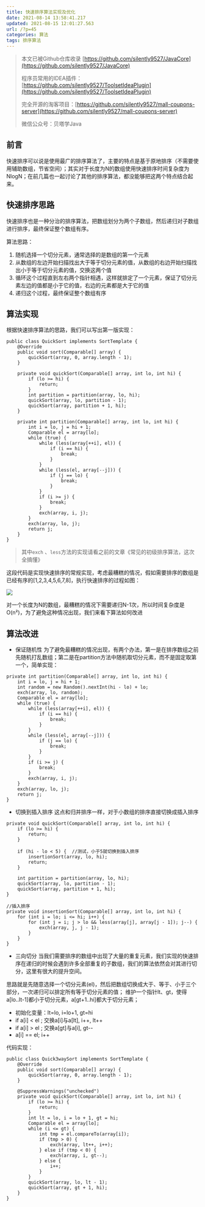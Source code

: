 ```yaml
---
title: 快速排序算法实现及优化
date: 2021-08-14 13:58:41.217
updated: 2021-08-15 12:01:27.563
url: /?p=45
categories: 算法
tags: 排序算法
---
```


> 本文已被Github仓库收录 [https://github.com/silently9527/JavaCore](https://github.com/silently9527/JavaCore)
>
> 程序员常用的IDEA插件：[https://github.com/silently9527/ToolsetIdeaPlugin](https://github.com/silently9527/ToolsetIdeaPlugin)
>
> 完全开源的淘客项目：[https://github.com/silently9527/mall-coupons-server](https://github.com/silently9527/mall-coupons-server)
>
> 微信公众号：贝塔学Java

## 前言
快速排序可以说是使用最广的排序算法了，主要的特点是基于原地排序（不需要使用辅助数组，节省空间）；其实对于长度为N的数组使用快速排序时间复杂度为 NlogN；在前几篇也一起讨论了其他的排序算法，都没能够把这两个特点结合起来。


## 快速排序思路
快速排序也是一种分治的排序算法，把数组划分为两个子数组，然后递归对子数组进行排序，最终保证整个数组有序。

算法思路：
1. 随机选择一个切分元素，通常选择的是数组的第一个元素
2. 从数组的左边开始扫描找出大于等于切分元素的值，从数组的右边开始扫描找出小于等于切分元素的值，交换这两个值
3. 循环这个过程直到左右两个指针相遇，这样就排定了一个元素，保证了切分元素左边的值都是小于它的值，右边的元素都是大于它的值
4. 递归这个过程，最终保证整个数组有序



## 算法实现
根据快速排序算法的思路，我们可以写出第一版实现：

```
public class QuickSort implements SortTemplate {
    @Override
    public void sort(Comparable[] array) {
        quickSort(array, 0, array.length - 1);
    }

    private void quickSort(Comparable[] array, int lo, int hi) {
        if (lo >= hi) {
            return;
        }
        int partition = partition(array, lo, hi);
        quickSort(array, lo, partition - 1);
        quickSort(array, partition + 1, hi);
    }

    private int partition(Comparable[] array, int lo, int hi) {
        int i = lo, j = hi + 1;
        Comparable el = array[lo];
        while (true) {
            while (less(array[++i], el)) {
                if (i == hi) {
                    break;
                }
            }
            while (less(el, array[--j])) {
                if (j == lo) {
                    break;
                }
            }
            if (i >= j) {
                break;
            }
            exch(array, i, j);
        }
        exch(array, lo, j);
        return j;
    }
}
```

> 其中`exch` 、`less`方法的实现请看之前的文章《常见的初级排序算法，这次全搞懂》


这段代码是实现快速排序的常规实现，考虑最糟糕的情况，假如需要排序的数组是已经有序的[1,2,3,4,5,6,7,8]，执行快速排序的过程如图：

![](https://tva1.sinaimg.cn/large/e6c9d24egy1go5yy0609ij20j90fkt8p.jpg)

对一个长度为N的数组，最糟糕的情况下需要递归N-1次，所以时间复杂度是O(n²)，为了避免这种情况出现，我们来看下算法如何改进

## 算法改进
- 保证随机性
为了避免最糟糕的情况出现，有两个办法，第一是在排序数组之前先随机打乱数组；第二是在partition方法中随机取切分元素，而不是固定取第一个，简单实现：

```
private int partition(Comparable[] array, int lo, int hi) {
    int i = lo, j = hi + 1;
    int random = new Random().nextInt(hi - lo) + lo;
    exch(array, lo, random);
    Comparable el = array[lo];
    while (true) {
        while (less(array[++i], el)) {
            if (i == hi) {
                break;
            }
        }
        while (less(el, array[--j])) {
            if (j == lo) {
                break;
            }
        }
        if (i >= j) {
            break;
        }
        exch(array, i, j);
    }
    exch(array, lo, j);
    return j;
}
```

- 切换到插入排序
这点和归并排序一样，对于小数组的排序直接切换成插入排序

```
private void quickSort(Comparable[] array, int lo, int hi) {
    if (lo >= hi) {
        return;
    }
    
    if (hi - lo < 5) {  //测试，小于5就切换到插入排序
        insertionSort(array, lo, hi);
        return;
    }

    int partition = partition(array, lo, hi);
    quickSort(array, lo, partition - 1);
    quickSort(array, partition + 1, hi);
}

//插入排序
private void insertionSort(Comparable[] array, int lo, int hi) {
    for (int i = lo; i <= hi; i++) {
        for (int j = i; j > lo && less(array[j], array[j - 1]); j--) {
            exch(array, j, j - 1);
        }
    }
}

```

- 三向切分
当我们需要排序的数组中出现了大量的重复元素，我们实现的快速排序在递归的时候会遇到许多全部重复的子数组，我们的算法依然会对其进行切分，这里有很大的提升空间。

思路就是先随意选择一个切分元素(el)，然后把数组切换成大于、等于、小于三个部分，一次递归可以排定所有等于切分元素的值；
维护一个指针lt、gt，使得a[lo..lt-1]都小于切分元素，a[gt+1..hi]都大于切分元素；

* 初始化变量：lt=lo, i=lo+1, gt=hi
* if a[i] < el ; 交换a[i]与a[lt], i++, lt++
* if a[i] > el ; 交换a[gt]与a[i], gt--
* a[i] == el; i++

代码实现：

```
public class Quick3waySort implements SortTemplate {
    @Override
    public void sort(Comparable[] array) {
        quickSort(array, 0, array.length - 1);
    }

    @SuppressWarnings("unchecked")
    private void quickSort(Comparable[] array, int lo, int hi) {
        if (lo >= hi) {
            return;
        }
        int lt = lo, i = lo + 1, gt = hi;
        Comparable el = array[lo];
        while (i <= gt) {
            int tmp = el.compareTo(array[i]);
            if (tmp > 0) {
                exch(array, lt++, i++);
            } else if (tmp < 0) {
                exch(array, i, gt--);
            } else {
                i++;
            }
        }
        quickSort(array, lo, lt - 1);
        quickSort(array, gt + 1, hi);
    }
}
```

